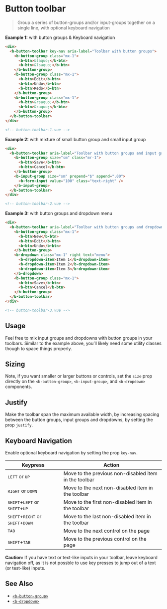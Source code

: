 # Button toolbar

> Group a series of button-groups and/or input-groups together on a single line, with optional
> keyboard navigation

**Example 1:** with button groups & Keyboard navigation

```html
<div>
  <b-button-toolbar key-nav aria-label="Toolbar with button groups">
    <b-button-group class="mx-1">
      <b-btn>&laquo;</b-btn>
      <b-btn>&lsaquo;</b-btn>
    </b-button-group>
    <b-button-group class="mx-1">
      <b-btn>Edit</b-btn>
      <b-btn>Undo</b-btn>
      <b-btn>Redo</b-btn>
    </b-button-group>
    <b-button-group class="mx-1">
      <b-btn>&rsaquo;</b-btn>
      <b-btn>&raquo;</b-btn>
    </b-button-group>
  </b-button-toolbar>
</div>

<!-- button-toolbar-1.vue -->
```

**Example 2:** with mixture of small button group and small input group

```html
<div>
  <b-button-toolbar aria-label="Toolbar with button groups and input groups">
    <b-button-group size="sm" class="mr-1">
      <b-btn>Save</b-btn>
      <b-btn>Cancel</b-btn>
    </b-button-group>
    <b-input-group size="sm" prepend="$" append=".00">
      <b-form-input value="100" class="text-right" />
    </b-input-group>
  </b-button-toolbar>
</div>

<!-- button-toolbar-2.vue -->
```

**Example 3:** with button groups and dropdown menu

```html
<div>
  <b-button-toolbar aria-label="Toolbar with button groups and dropdown menu">
    <b-button-group class="mx-1">
      <b-btn>New</b-btn>
      <b-btn>Edit</b-btn>
      <b-btn>Undo</b-btn>
    </b-button-group>
    <b-dropdown class="mx-1" right text="menu">
      <b-dropdown-item>Item 1</b-dropdown-item>
      <b-dropdown-item>Item 2</b-dropdown-item>
      <b-dropdown-item>Item 3</b-dropdown-item>
    </b-dropdown>
    <b-button-group class="mx-1">
      <b-btn>Save</b-btn>
      <b-btn>Cancel</b-btn>
    </b-button-group>
  </b-button-toolbar>
</div>

<!-- button-toolbar-3.vue -->
```

## Usage

Feel free to mix input groups and dropdowns with button groups in your toolbars. Similar to the
example above, you’ll likely need some utility classes though to space things properly.

## Sizing

Note, if you want smaller or larger buttons or controls, set the `size` prop directly on the
`<b-button-group>`, `<b-input-group>`, and `<b-dropdown>` components.

## Justify

Make the toolbar span the maximum available width, by increasing spacing between the button groups,
input groups and dropdowns, by setting the prop `justify`.

## Keyboard Navigation

Enable optional keyboard navigation by setting the prop `key-nav`.

| Keypress                                                              | Action                                                |
| --------------------------------------------------------------------- | ----------------------------------------------------- |
| <kbd>LEFT</kbd> or <kbd>UP</kbd>                                      | Move to the previous non-disabled item in the toolbar |
| <kbd>RIGHT</kbd> or <kbd>DOWN</kbd>                                   | Move to the next non-disabled item in the toolbar     |
| <kbd>SHIFT</kbd>+<kbd>LEFT</kbd> or <kbd>SHIFT</kbd>+<kbd>UP</kbd>    | Move to the first non-disabled item in the toolbar    |
| <kbd>SHIFT</kbd>+<kbd>RIGHT</kbd> or <kbd>SHIFT</kbd>+<kbd>DOWN</kbd> | Move to the last non-disabled item in the toolbar     |
| <kbd>TAB</kbd>                                                        | Move to the next control on the page                  |
| <kbd>SHIFT</kbd>+<kbd>TAB</kbd>                                       | Move to the previous control on the page              |

**Caution:** If you have text or text-like inputs in your toolbar, leave keyboard navigation off, as
it is not possble to use key presses to jump out of a text (or test-like) inputs.

## See Also

- [`<b-button-group>`](docs/components/button-group)
- [`<b-dropdown>`](docs/components/dropdown)

<!-- Component reference added automatically from component package.json -->
